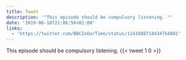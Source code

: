 ```yaml
---
title: Tweet
description: '"This episode should be compulsory listening. "'
date: '2019-06-18T21:06:56+01:00'
links:
  - 'https://twitter.com/BBCInOurTime/status/1141088714434764801'
---
```

This episode should be compulsory listening. 
      {{< tweet 1 0 >}}
    
